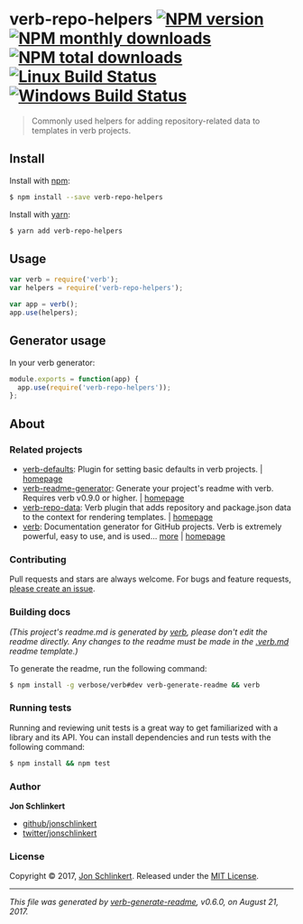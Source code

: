 # verb-repo-helpers [![NPM version](https://img.shields.io/npm/v/verb-repo-helpers.svg?style=flat)](https://www.npmjs.com/package/verb-repo-helpers) [![NPM monthly downloads](https://img.shields.io/npm/dm/verb-repo-helpers.svg?style=flat)](https://npmjs.org/package/verb-repo-helpers)  [![NPM total downloads](https://img.shields.io/npm/dt/verb-repo-helpers.svg?style=flat)](https://npmjs.org/package/verb-repo-helpers) [![Linux Build Status](https://img.shields.io/travis/verbose/verb-repo-helpers.svg?style=flat&label=Travis)](https://travis-ci.org/verbose/verb-repo-helpers) [![Windows Build Status](https://img.shields.io/appveyor/ci/verbose/verb-repo-helpers.svg?style=flat&label=AppVeyor)](https://ci.appveyor.com/project/verbose/verb-repo-helpers)

> Commonly used helpers for adding repository-related data to templates in verb projects.

## Install

Install with [npm](https://www.npmjs.com/):

```sh
$ npm install --save verb-repo-helpers
```

Install with [yarn](https://yarnpkg.com):

```sh
$ yarn add verb-repo-helpers
```

## Usage

```js
var verb = require('verb');
var helpers = require('verb-repo-helpers');

var app = verb();
app.use(helpers);
```

## Generator usage

In your verb generator:

```js
module.exports = function(app) {
  app.use(require('verb-repo-helpers'));
};
```

## About

### Related projects

* [verb-defaults](https://www.npmjs.com/package/verb-defaults): Plugin for setting basic defaults in verb projects. | [homepage](https://github.com/verbose/verb-defaults "Plugin for setting basic defaults in verb projects.")
* [verb-readme-generator](https://www.npmjs.com/package/verb-readme-generator): Generate your project's readme with verb. Requires verb v0.9.0 or higher. | [homepage](https://github.com/verbose/verb-readme-generator "Generate your project's readme with verb. Requires verb v0.9.0 or higher.")
* [verb-repo-data](https://www.npmjs.com/package/verb-repo-data): Verb plugin that adds repository and package.json data to the context for rendering templates. | [homepage](https://github.com/verbose/verb-repo-data "Verb plugin that adds repository and package.json data to the context for rendering templates.")
* [verb](https://www.npmjs.com/package/verb): Documentation generator for GitHub projects. Verb is extremely powerful, easy to use, and is used… [more](https://github.com/verbose/verb) | [homepage](https://github.com/verbose/verb "Documentation generator for GitHub projects. Verb is extremely powerful, easy to use, and is used on hundreds of projects of all sizes to generate everything from API docs to readmes.")

### Contributing

Pull requests and stars are always welcome. For bugs and feature requests, [please create an issue](../../issues/new).

### Building docs

_(This project's readme.md is generated by [verb](https://github.com/verbose/verb-generate-readme), please don't edit the readme directly. Any changes to the readme must be made in the [.verb.md](.verb.md) readme template.)_

To generate the readme, run the following command:

```sh
$ npm install -g verbose/verb#dev verb-generate-readme && verb
```

### Running tests

Running and reviewing unit tests is a great way to get familiarized with a library and its API. You can install dependencies and run tests with the following command:

```sh
$ npm install && npm test
```

### Author

**Jon Schlinkert**

* [github/jonschlinkert](https://github.com/jonschlinkert)
* [twitter/jonschlinkert](https://twitter.com/jonschlinkert)

### License

Copyright © 2017, [Jon Schlinkert](https://github.com/jonschlinkert).
Released under the [MIT License](LICENSE).

***

_This file was generated by [verb-generate-readme](https://github.com/verbose/verb-generate-readme), v0.6.0, on August 21, 2017._